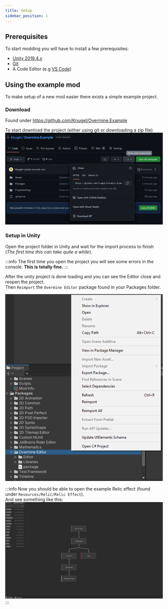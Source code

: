 ```yaml
---
title: Setup
sidebar_position: 1
---
```


## Prerequisites
To start modding you will have to install a few prerequisites:
- [Unity 2019.4.x](https://unity3d.com/get-unity/download?thank-you=update&download_nid=65616&os=Win)
- [Git](https://git-scm.com/download/win)
- A Code Editor (e.g [VS Code](https://code.visualstudio.com/))

## Using the example mod
To make setup of a new mod easier there exists a simple example project.
### Download
Found under https://github.com/Knugel/Overmine.Example

To start download the project (either using git or downloading a zip file)
![](clone.png)

### Setup in Unity
Open the project folder in Unity and wait for the import process to finish (_The first time this can take quite a while_).

:::info
The first time you open the project you will see some errors in the console. **This is totally fine.**
:::

After the unity project is done loading and you can see the Editor close and reopen the project.<br/>
Then `Reimport` the `Overmine Editor` package found in your Packages folder.

![](reload.png)

:::info
Now you should be able to open the example Relic effect (found under `Resources/Relic/Relic Effect`).<br/>
And see something like this:
![](graph.png)
:::